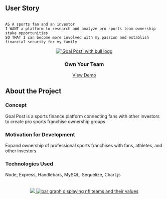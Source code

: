 ## User Story

```

AS A sports fan and an investor
I WANT a platform to research and analyze pro sports team ownership stake opportunities 
SO THAT I can become more involved with my passion and establish financial security for my family
```
<div align="center">
  <a href="https://goal-2022.herokuapp.com/">
  <img src="https://user-images.githubusercontent.com/102529279/195899195-b4eff0ad-a6ba-468f-9932-1e7ecb091076.png"             alt="'Goal Post' with bull logo">
  </a>
  
  <h3 align="center">Own Your Team</h3>
  
  <p align="center">
    <a href="https://goal-2022.herokuapp.com/">View Demo<a>
   </p>
  
</div>

## About the Project
<h3>Concept</h3>
Goal Post is a sports finance platform connecting fans with other investors to create pro sports franchise ownership groups

<h3>Motivation for Development</h3>
Expand ownership of professional sports franchises with fans, athletes, and other investors

<h3>Technologies Used</h3>
Node, Express, Handlebars, MySQL, Sequelize, Chart.js

<br>
<br>
<br>

<div align="center">
  <a href="https://goal-2022.herokuapp.com/">
<img src="https://user-images.githubusercontent.com/102529279/197861600-0cdf8ae9-8b6c-43b0-836c-36ab7018937f.JPG">
  <img src="https://user-images.githubusercontent.com/102529279/196694181-0ff440e8-7387-4420-b180-52c18d38d315.png" alt="bar graph displaying nfl teams and their values">

  </a>
   
</div>
